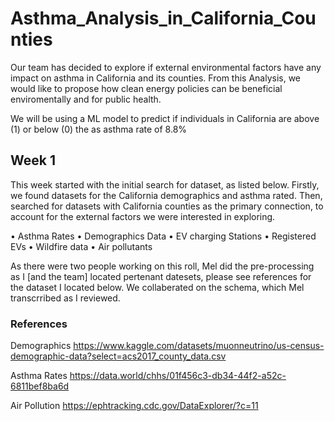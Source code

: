 # Asthma_Analysis_in_California_Counties

Our team has decided to explore if external environmental factors have any impact on asthma in California and its counties. From this Analysis, we would like to propose how clean energy policies can be beneficial enviromentally and for public health. 

We will be using a ML model to predict if individuals in California are above (1) or below (0) the as asthma rate of 8.8%  

## Week 1

This week started with the initial search for dataset, as listed below. Firstly, we found datasets for the California demographics and asthma rated. Then, searched for datasets with California counties as the primary connection, to account for the external factors we were interested in exploring. 

  •	Asthma Rates
  •	Demographics Data
  •	EV charging Stations
  •	Registered EVs
  •	Wildfire data
  •	Air pollutants

As there were two people working on this roll, Mel did the pre-processing as I [and the team] located pertenant datesets, please see references for the dataset I located below. We collaberated on the schema, which Mel transcrribed as I reviewed. 


### References 
Demographics
https://www.kaggle.com/datasets/muonneutrino/us-census-demographic-data?select=acs2017_county_data.csv


Asthma Rates
https://data.world/chhs/01f456c3-db34-44f2-a52c-6811bef8ba6d


Air Pollution
https://ephtracking.cdc.gov/DataExplorer/?c=11
